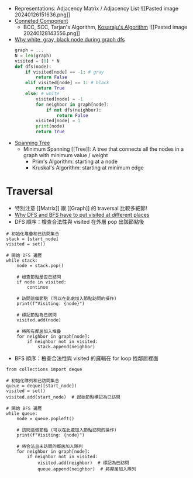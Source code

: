 - Representations: Adjacency Matrix / Adjacency List
	![[Pasted image 20240126151636.png]]
- [Conneted Component](https://web.ntnu.edu.tw/~algo/ConnectedComponent.html)
	- BCC, SCC, Tarjan's Algorithm, [Kosaraju's Algorithm](https://www.cnblogs.com/RioTian/p/14026585.html)
	![[Pasted image 20240128143556.png]]
-  [Why white, gray, black node during graph dfs](https://cs.stackexchange.com/questions/9676/the-purpose-of-grey-node-in-graph-depth-first-search)
	```python
	graph = ...
	N = len(graph)
	visited = [0] * N
	def dfs(node):
		if visited[node] == -1: # gray
			return False
		elif visited[node] == 1: # black
			return True
		else: # white
			visited[node] = -1
			for neighbor in graph[node]:
				if not dfs(neighbor):
					return False
			visited[node] = 1
			print(node)
			return True
	```
- [Spanning Tree](https://web.ntnu.edu.tw/~algo/SpanningTree.html)
	- Minimum Spanning [[Tree]]: A tree that connects all the nodes in a graph with minimum value / weight
		- Prim's Algorithm: starting at a node
		- Kruskal's Algorithm: starting at minimum edge
# Traversal
- 特別注意 [[Matrix]] 跟 [[Graph]] 的 traversal 比較多細節!
- [Why DFS and BFS have to put visited at different places](https://stackoverflow.com/questions/25990706/breadth-first-search-the-timing-of-checking-visitation-status/25992077#25992077)
- DFS 順序：檢查合法性與 visited 在外層 pop 出該節點後
```python=
# 初始化堆疊和已訪問集合
stack = [start_node]
visited = set()

# 開始 DFS 遍歷
while stack:
    node = stack.pop()

    # 檢查節點是否已訪問
    if node in visited:
        continue

    # 訪問這個節點 (可以在此處加入節點訪問的操作)
    print(f"Visiting: {node}")

    # 標記節點為已訪問
    visited.add(node)

    # 將所有鄰居加入堆疊
    for neighbor in graph[node]:
        if neighbor not in visited:
            stack.append(neighbor)

```
- BFS 順序：檢查合法性與 visited 的邏輯在 for loop 找鄰居裡面
```python=
from collections import deque

# 初始化隊列和已訪問集合
queue = deque([start_node])
visited = set()
visited.add(start_node)  # 起始節點標記為已訪問

# 開始 BFS 遍歷
while queue:
    node = queue.popleft()

    # 訪問這個節點 (可以在此處加入節點訪問的操作)
    print(f"Visiting: {node}")

    # 將合法且未訪問的鄰居加入隊列
    for neighbor in graph[node]:
        if neighbor not in visited:
            visited.add(neighbor)  # 標記為已訪問
            queue.append(neighbor)  # 將鄰居加入隊列

```
